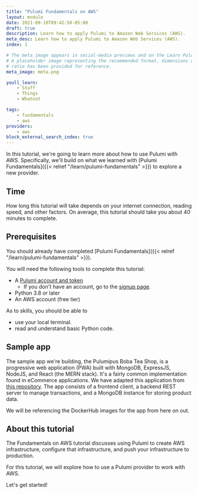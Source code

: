 ```yaml
---
title: "Pulumi Fundamentals on AWS"
layout: module
date: 2021-09-10T09:42:50-05:00
draft: true
description: Learn how to apply Pulumi to Amazon Web Services (AWS).
meta_desc: Learn how to apply Pulumi to Amazon Web Services (AWS).
index: 1

# The meta_image appears in social-media previews and on the Learn Pulumi home page.
# A placeholder image representing the recommended format, dimensions and aspect
# ratio has been provided for reference.
meta_image: meta.png

youll_learn:
    - Stuff
    - Things
    - Whatnot

tags:
    - fundamentals
    - aws
providers:
    - aws
block_external_search_index: true
---
```


In this tutorial, we're going to learn more about how to use Pulumi with AWS.
Specifically, we'll build on what we learned with
[Pulumi Fundamentals]({{< relref "/learn/pulumi-fundamentals" >}}) to
explore a new provider.

## Time

How long this tutorial will take depends on your internet connection, reading
speed, and other factors. On average, this tutorial should take you about 40
minutes to complete.

## Prerequisites

You should already have completed
[Pulumi Fundamentals]({{< relref "/learn/pulumi-fundamentals" >}}).

You will need the following tools to complete this tutorial:
- A [Pulumi account and token](http:app.pulumi.com)
  - If you don't have an account, go to the
    [signup page](https://app.pulumi.com/signup).
- Python 3.8 or later
- An AWS account (free tier)

As to skills, you should be able to

- use your local terminal.
- read and understand basic Python code.

## Sample app

The sample app we're building, the Pulumipus Boba Tea Shop, is a progressive web
application (PWA) built with MongoDB, ExpressJS, NodeJS, and React (the MERN
stack). It's a fairly common implementation found in eCommerce applications. We
have adapted this application from
[this repository](https://github.com/shubhambattoo/shopping-cart). The app
consists of a frontend client, a backend REST server to manage transactions, and
a MongoDB instance for storing product data.

We will be referencing the DockerHub images for the app from here on out.

## About this tutorial

The Fundamentals on AWS tutorial discusses using Pulumi to create AWS
infrastructure, configure that infrastructure, and push your infrastructure to
production.

For this tutorial, we will explore how to use a Pulumi provider to work with
AWS.

Let's get started!